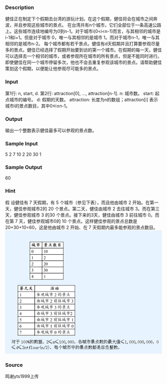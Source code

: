 
### Description
健佳正在制定下个假期去台湾的游玩计划。在这个假期，健佳将会在城市之间奔波，并且参观这些城市的景点。
在台湾共有n个城市，它们全部位于一条高速公路上。这些城市连续地编号为0到n-1。对于城市i(0<i<n-1)而言，与其相邻的城市是i-1和i+1。但是对于城市 0，唯一与其相邻的是城市 1。而对于城市n-1，唯一与其相邻的是城市n-2。
每个城市都有若干景点。健佳有d天假期并且打算要参观尽量多的景点。健佳已经选择了假期开始要到访的第一个城市。在假期的每一天，健佳可以选择去一个相邻的城市，或者参观所在城市的所有景点，但是不能同时进行。即使健佳在同一个城市停留多次，他也不会去重复参观该城市的景点。请帮助健佳策划这个假期，以便能让他参观尽可能多的景点。
### Input
第1行: n, start, d.
第2行: attraction[0], ..., attraction[n-1].
n: 城市数。
start: 起点城市的编号。
d: 假期的天数。
attraction: 长度为n的数组；attraction[i] 表示城市i的景点数目，其中0≤i≤n-1。
### Output
输出一个整数表示健佳最多可以参观的景点数。
### Sample Input
5 2 7
10 2 20 30 1
### Sample Output
60
### Hint
假 设健佳有 7 天假期，有 5 个城市（参见下表），而且他由城市 2 开始。在第一天，健佳参观城市2的 20 个景点。第二天，健佳由城市 2 去往城市 3。而在第三天，健佳参观城市 3 的30 个景点。接下来的3天，健佳由城市 3 前往城市 0。而在第 7 天，健佳参观城市0的 10 个景点。这样健佳参观的景点总数是20+30+10=60，这是他由城市 2 开始、在 7 天假期内最多能参观的景点数目。
![](/JudgeOnline/upload/201512/dd.gif)
### Source
鸣谢yts1999上传